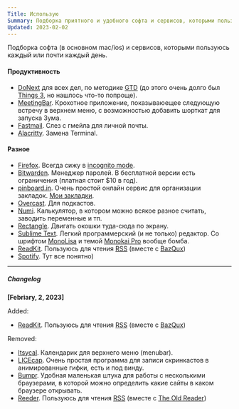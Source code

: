 ```yaml
---
Title: Использую
Summary: Подборка приятного и удобного софта и сервисов, которыми пользуюсь каждый или почти каждый день.
Updated: 2023-02-02
---
```


Подборка софта (в основном mac/ios) и сервисов, которыми пользуюсь каждый или почти каждый день.

#### Продуктивность

* [DoNext](https://apps.apple.com/us/app/donext-to-do-list/id1471853306) для всех дел, по методике [GTD](https://ru.wikipedia.org/wiki/Getting_Things_Done) (до этого очень долго был [Things 3](https://culturedcode.com/things/), но нашлось что-то попроще).
* [MeetingBar](https://meetingbar.onrender.com/). Крохотное приложение, показываюещее следующую встречу в верхнем меню, с возможностью добавить шорткат для запуска Зума.
* [Fastmail](https://fastmail.com). Слез с гмейла для личной почты.
* [Alacritty](https://alacritty.org/). Замена Terminal.

#### Разное

* [Firefox](https://getfirefox.com). Всегда сижу в [incognito mode](https://ru.wikipedia.org/wiki/%D0%A0%D0%B5%D0%B6%D0%B8%D0%BC_%D0%B8%D0%BD%D0%BA%D0%BE%D0%B3%D0%BD%D0%B8%D1%82%D0%BE).
* [Bitwarden](https://www.bitwarden.com/). Менеджер паролей. В бесплатной версии есть ограничения (платная стоит $10 в год).
* [pinboard.in](https://pinboard.in). Очень простой онлайн сервис для организации закладок. [Мои закладки](https://pinboard.in/u:alexeypegov).
* [Overcast](https://overcast.fm/). Для подкастов.
* [Numi](https://numi.io/). Калькулятор, в котором можно всякое разное считать, заводить переменные и тп.
* [Rectangle](https://rectangleapp.com/). Двигать окошки туда-сюда по экрану.
* [Sublime Text](https://www.sublimetext.com/). Легкий программерский (и не только) редактор. Со шрифтом [MonoLisa](https://www.monolisa.dev/) и темой [Monokai Pro](https://monokai.pro/) вообще бомба. 
* [ReadKit](https://readkit.app/). Пользуюсь для чтения [RSS](https://ru.wikipedia.org/wiki/RSS) (вместе с [BazQux](https://bazqux.com/))
* [Spotify](https://spotify.com). Тут все понятно)

---

##### Changelog
**[Febriary, 2, 2023]**

Added:
- [ReadKit](https://readkit.app/). Пользуюсь для чтения [RSS](https://ru.wikipedia.org/wiki/RSS) (вместе с [BazQux](https://bazqux.com/))

Removed:
* [Itsycal](https://www.mowglii.com/itsycal/). Календарик для верхнего меню (menubar).
* [LICEcap](https://www.cockos.com/licecap/). Очень простая программа для записи скринкастов в анимированные гифки, есть и под винду.
* [Bumpr](https://getbumpr.com/). Удобная маленькая штука для работы с несколькими браузерами, в которой можно определить какие сайты в каком браузере открывать.
* [Reeder](https://reederapp.com/). Пользуюсь для чтения [RSS](https://ru.wikipedia.org/wiki/RSS) (вместе с [The Old Reader](https://theoldreader.com))